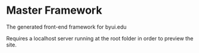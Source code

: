 Master Framework
================

The generated front-end framework for byui.edu

Requires a localhost server running at the root folder in order to preview the site.
